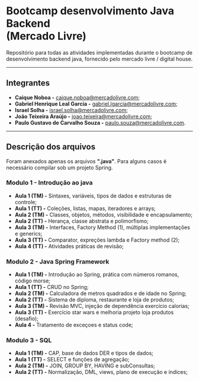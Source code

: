 # Bootcamp desenvolvimento Java Backend<br>(Mercado Livre)

Repositório para todas as atividades implementadas durante o bootcamp de 
desenvolvimento backend java, fornecido pelo mercado livre / digital house.

---

<h2><b>Integrantes</b></h2>

* **Caique Noboa -** caique.noboa@mercadolivre.com;  
* **Gabriel Henrique Leal Garcia -** gabriel.lgarcia@mercadolivre.com;  
* **Israel Solha -** israel.solha@mercadolivre.com;  
* **João Teixeira Araújo -** joao.teixeira@mercadolivre.com;  
* **Paulo Gustavo de Carvalho Souza -** paulo.souza@mercadolivre.com.  

---

<h2><b>Descrição dos arquivos</b></h2>
Foram anexados apenas os arquivos <b>".java"</b>.
Para alguns casos é necessário compilar sob um projeto Spring.

<h3>Modulo 1 - Introdução ao java</h3>

* **Aula 1 (TM) -** Sintaxes, variáveis, tipos de dados e estruturas de controle;  
* **Aula 1 (TT) -** Coleções, listas, mapas, iteradores e arrays;  
* **Aula 2 (TM) -** Classes, objetos, métodos, visibilidade e encapsulamento;  
* **Aula 2 (TT) -** Herança, classe abstrata e polimorfismo;  
* **Aula 3 (TM) -** Interfaces, Factory Method (1), múltiplas implementações e generics;  
* **Aula 3 (TT) -** Comparator, expreções lambda e Factory method (2);  
* **Aula 4 (TT) -** Atividades práticas de revisão;  

<h3>Modulo 2 - Java Spring Framework</h3>

* **Aula 1 (TM) -** Introdução ao Spring, prática com números romanos, código morse;
* **Aula 1 (TT) -** CRUD no Spring; 
* **Aula 2 (TM) -** Calculadora de metros quadrados e de idade no Spring;
* **Aula 2 (TT) -** Sistema de diploma, restaurante e loja de produtos;
* **Aula 3 (TM) -** Revisão MVC, injeção de dependência exercício calorias;  
* **Aula 3 (TT) -** Exercício star wars e melhoria projeto loja produtos (desafio); 
* **Aula 4 -** Tratamento de exceçoes e status code; 

<h3>Modulo 3 - SQL</h3>

* **Aula 1 (TM) -** CAP, base de dados DER e tipos de dados;
* **Aula 1 (TT) -** SELECT e funções de agregação;
* **Aula 2 (TM) -** JOIN, GROUP BY, HAVING e subConsultas;
* **Aula 2 (TT) -** Normalização, DML, views, plano de execução e índices; 